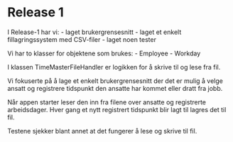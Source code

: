 # Release 1

I Release-1 har vi:
    - laget brukergrensesnitt
    - laget et enkelt fillagringssystem med CSV-filer
    - laget noen tester

Vi har to klasser for objektene som brukes:
    - Employee
    - Workday

I klassen TimeMasterFileHandler er logikken for å skrive til og lese fra fil.

Vi fokuserte på å lage et enkelt brukergrensesnitt der det er mulig å velge ansatt og registrere tidspunkt den ansatte har kommet eller dratt fra jobb. 

Når appen starter leser den inn fra filene over ansatte og registrerte arbeidsdager. 
Hver gang et nytt registrert tidspunkt blir lagt til lagres det til fil.

Testene sjekker blant annet at det fungerer å lese og skrive til fil.
